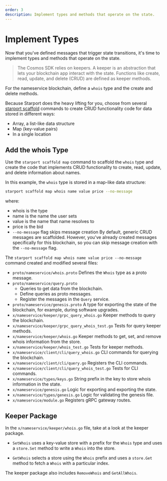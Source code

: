 ```yaml
---
order: 3
description: Implement types and methods that operate on the state.
---
```


# Implement Types 

Now that you've defined messages that trigger state transitions, it's time to implement types and methods that operate on the state.

> The Cosmos SDK relies on keepers. A keeper is an abstraction that lets your blockchain app interact with the state. Functions like create, read, update, and delete (CRUD) are defined as keeper methods. 

For the nameservice blockchain, define a `whois` type and the create and delete methods.

Because Starport does the heavy lifting for you, choose from several [starport scaffold](https://docs.starport.network/cli/#starport-scaffold) commands to create CRUD functionality code for data stored in different ways:

- Array, a list-like data structure
- Map (key-value pairs)
- In a single location  

## Add the whois Type

Use the `starport scaffold map` command to scaffold the `whois` type and create the code that implements CRUD functionality to create, read, update, and delete information about names. 

In this example, the `whois` type is stored in a map-like data structure:

```bash
starport scaffold map whois name value price --no-message
```

where:

- whois is the type
- name is the name the user sets
- value is the name that name resolves to
- price is the bid 
- `--no-message` flag skips message creation 
    By default, generic CRUD messages are scaffolded. However, you've already created messages specifically for this blockchain, so you can skip message creation with the `--no-message` flag.

The `starport scaffold map whois name value price --no-message` command created and modified several files:

* `proto/nameservice/whois.proto`
    Defines the `Whois` type as a proto message.
* `proto/nameservice/query.proto`
    * Queries to get data from the blockchain. 
    * Define queries as proto messages.
    * Register the messages in the `Query` service.
* `proto/nameservice/genesis.proto`
    A type for exporting the state of the blockchain, for example, during software upgrades.
* `x/nameservice/keeper/grpc_query_whois.go`
    Keeper methods to query the blockchain.
* `x/nameservice/keeper/grpc_query_whois_test.go`
    Tests for query keeper methods.
* `x/nameservice/keeper/whois.go`
    Keeper methods to get, set, and remove whois information from the store.
* `x/nameservice/keeper/whois_test.go`
    Tests for keeper methods.
* `x/nameservice/client/cli/query_whois.go`
    CLI commands for querying the blockchain.
* `x/nameservice/client/cli/query.go`
    Registers the CLI commands.
* `x/nameservice/client/cli/query_whois_test.go`
    Tests for CLI commands.
* `x/nameservice/types/keys.go`
    String prefix in the key to store whois information in the state.
* `x/nameservice/genesis.go`
    Logic for exporting and exporting the state.
* `x/nameservice/types/genesis.go`
    Logic for validating the genesis file.
* `x/nameservice/module.go`
    Registers gRPC gateway routes.

## Keeper Package

In the `x/nameservice/keeper/whois.go` file, take at a look at the keeper package. 

- `SetWhois` uses a key-value store with a prefix for the `Whois` type and uses a `store.Set` method to write a `Whois` into the store.

<!-- where is this? teach me please 
`Whois-value-` encodes the `Whois` type that is generated from a protocol buffer definition-->

- `GetWhois` selects a store using the `Whois` prefix and uses a `store.Get` method to fetch a `Whois` with a particular index.

The keeper package also includes `RemoveWhois` and `GetAllWhois`.
